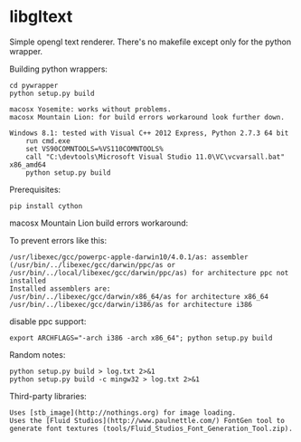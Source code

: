 libgltext
=========

Simple opengl text renderer.
There's no makefile except only for the python wrapper.


Building python wrappers:

    cd pywrapper
    python setup.py build

    macosx Yosemite: works without problems.
    macosx Mountain Lion: for build errors workaround look further down.

    Windows 8.1: tested with Visual C++ 2012 Express, Python 2.7.3 64 bit
        run cmd.exe
        set VS90COMNTOOLS=%VS110COMNTOOLS%
        call "C:\devtools\Microsoft Visual Studio 11.0\VC\vcvarsall.bat" x86_amd64
        python setup.py build


Prerequisites:

    pip install cython

macosx Mountain Lion build errors workaround:

  To prevent errors like this:

    /usr/libexec/gcc/powerpc-apple-darwin10/4.0.1/as: assembler (/usr/bin/../libexec/gcc/darwin/ppc/as or /usr/bin/../local/libexec/gcc/darwin/ppc/as) for architecture ppc not installed
    Installed assemblers are:
    /usr/bin/../libexec/gcc/darwin/x86_64/as for architecture x86_64
    /usr/bin/../libexec/gcc/darwin/i386/as for architecture i386

  disable ppc support:

    export ARCHFLAGS="-arch i386 -arch x86_64"; python setup.py build


Random notes:

    python setup.py build > log.txt 2>&1
    python setup.py build -c mingw32 > log.txt 2>&1


Third-party libraries:

    Uses [stb_image](http://nothings.org) for image loading.
    Uses the [Fluid Studios](http://www.paulnettle.com/) FontGen tool to generate font textures (tools/Fluid_Studios_Font_Generation_Tool.zip).
